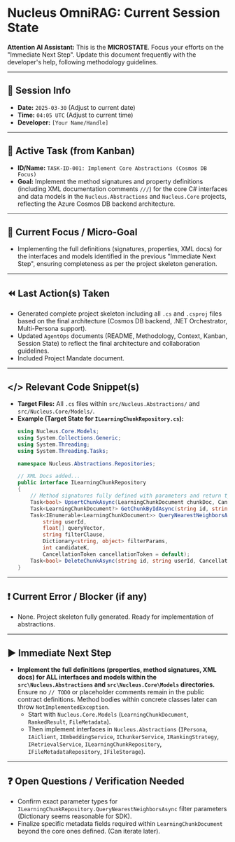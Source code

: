 # Nucleus OmniRAG: Current Session State

**Attention AI Assistant:** This is the **MICROSTATE**. Focus your efforts on the "Immediate Next Step". Update this document frequently with the developer's help, following methodology guidelines.

---

## 🔄 Session Info

*   **Date:** `2025-03-30` (Adjust to current date)
*   **Time:** `04:05 UTC` (Adjust to current time)
*   **Developer:** `[Your Name/Handle]`

---

## 🎯 Active Task (from Kanban)

*   **ID/Name:** `TASK-ID-001: Implement Core Abstractions (Cosmos DB Focus)`
*   **Goal:** Implement the method signatures and property definitions (including XML documentation comments `///`) for the core C# interfaces and data models in the `Nucleus.Abstractions` and `Nucleus.Core` projects, reflecting the Azure Cosmos DB backend architecture.

---

## 🔬 Current Focus / Micro-Goal

*   Implementing the full definitions (signatures, properties, XML docs) for the interfaces and models identified in the previous "Immediate Next Step", ensuring completeness as per the project skeleton generation.

---

## ⏪ Last Action(s) Taken

*   Generated complete project skeleton including all `.cs` and `.csproj` files based on the final architecture (Cosmos DB backend, .NET Orchestrator, Multi-Persona support).
*   Updated `AgentOps` documents (README, Methodology, Context, Kanban, Session State) to reflect the final architecture and collaboration guidelines.
*   Included Project Mandate document.

---

## </> Relevant Code Snippet(s)

*   **Target Files:** All `.cs` files within `src/Nucleus.Abstractions/` and `src/Nucleus.Core/Models/`.
*   **Example (Target State for `ILearningChunkRepository.cs`):**
    ```csharp
    using Nucleus.Core.Models;
    using System.Collections.Generic;
    using System.Threading;
    using System.Threading.Tasks;

    namespace Nucleus.Abstractions.Repositories;

    // XML Docs added...
    public interface ILearningChunkRepository
    {
        // Method signatures fully defined with parameters and return types...
        Task<bool> UpsertChunkAsync(LearningChunkDocument chunkDoc, CancellationToken cancellationToken = default);
        Task<LearningChunkDocument?> GetChunkByIdAsync(string id, string userId, CancellationToken cancellationToken = default);
        Task<IEnumerable<LearningChunkDocument>> QueryNearestNeighborsAsync(
            string userId,
            float[] queryVector,
            string filterClause,
            Dictionary<string, object> filterParams,
            int candidateK,
            CancellationToken cancellationToken = default);
        Task<bool> DeleteChunkAsync(string id, string userId, CancellationToken cancellationToken = default);
    }
    ```

---

## ❗ Current Error / Blocker (if any)

*   None. Project skeleton fully generated. Ready for implementation of abstractions.

---

## ▶️ Immediate Next Step

*   **Implement the full definitions (properties, method signatures, XML docs) for ALL interfaces and models within the `src\Nucleus.Abstractions` and `src\Nucleus.Core\Models` directories.** Ensure no `// TODO` or placeholder comments remain in the public contract definitions. Method bodies within concrete classes later can throw `NotImplementedException`.
    *   Start with `Nucleus.Core.Models` (`LearningChunkDocument`, `RankedResult`, `FileMetadata`).
    *   Then implement interfaces in `Nucleus.Abstractions` (`IPersona`, `IAiClient`, `IEmbeddingService`, `IChunkerService`, `IRankingStrategy`, `IRetrievalService`, `ILearningChunkRepository`, `IFileMetadataRepository`, `IFileStorage`).

---

## ❓ Open Questions / Verification Needed

*   Confirm exact parameter types for `ILearningChunkRepository.QueryNearestNeighborsAsync` filter parameters (Dictionary seems reasonable for SDK).
*   Finalize specific metadata fields required within `LearningChunkDocument` beyond the core ones defined. (Can iterate later).